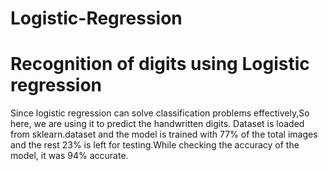 # Logistic-Regression
# Recognition of digits using Logistic regression
Since logistic regression can solve classification problems effectively,So here, we are using it to predict the handwritten digits.
Dataset is loaded from sklearn.dataset and the model is trained with 77% of the total images and the rest 23% is left for testing.While checking the accuracy of the model, it was 94% accurate.
